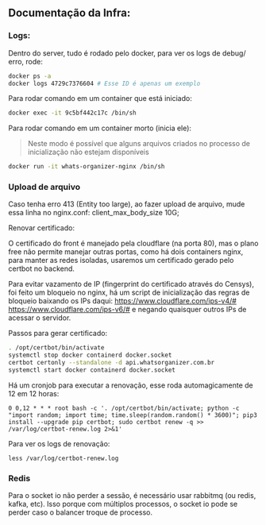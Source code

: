 ## Documentação da Infra:

### Logs:
Dentro do server, tudo é rodado pelo docker, para ver os logs de debug/ erro, rode:

```bash
docker ps -a
docker logs 4729c7376604 # Esse ID é apenas um exemplo
```

Para rodar comando em um container que está iniciado:

```bash
docker exec -it 9c5bf442c17c /bin/sh
```

Para rodar comando em um container morto (inicia ele):
> Neste modo é possível que alguns arquivos criados no processo de inicialização não estejam disponíveis

```bash
docker run -it whats-organizer-nginx /bin/sh
```

### Upload de arquivo

Caso tenha erro 413 (Entity too large), ao fazer upload de arquivo, mude essa linha no nginx.conf: client_max_body_size 10G;

Renovar certificado:

O certificado do front é manejado pela cloudflare (na porta 80), mas o plano free não permite manejar outras portas, como há dois containers nginx, para manter as redes isoladas, usaremos um certificado gerado pelo certbot no backend.

Para evitar vazamento de IP (fingerprint do certificado através do Censys), foi feito um bloqueio no nginx, há um script de inicialização das regras de bloqueio baixando os IPs daqui: https://www.cloudflare.com/ips-v4/# https://www.cloudflare.com/ips-v6/# e negando quaisquer outros IPs de acessar o servidor.

Passos para gerar certificado:

```bash
. /opt/certbot/bin/activate
systemctl stop docker containerd docker.socket
certbot certonly --standalone -d api.whatsorganizer.com.br
systemctl start docker containerd docker.socket
```

Há um cronjob para executar a renovação, esse roda automagicamente de 12 em 12 horas:

```
0 0,12 * * * root bash -c '. /opt/certbot/bin/activate; python -c "import random; import time; time.sleep(random.random() * 3600)"; pip3 install --upgrade pip certbot; sudo certbot renew -q >> /var/log/certbot-renew.log 2>&1'
```

Para ver os logs de renovação:

```
less /var/log/certbot-renew.log
```

### Redis

Para o socket io não perder a sessão, é necessário usar rabbitmq (ou redis, kafka, etc). Isso porque com múltiplos processos, o socket io pode se perder caso o balancer troque de processo.
